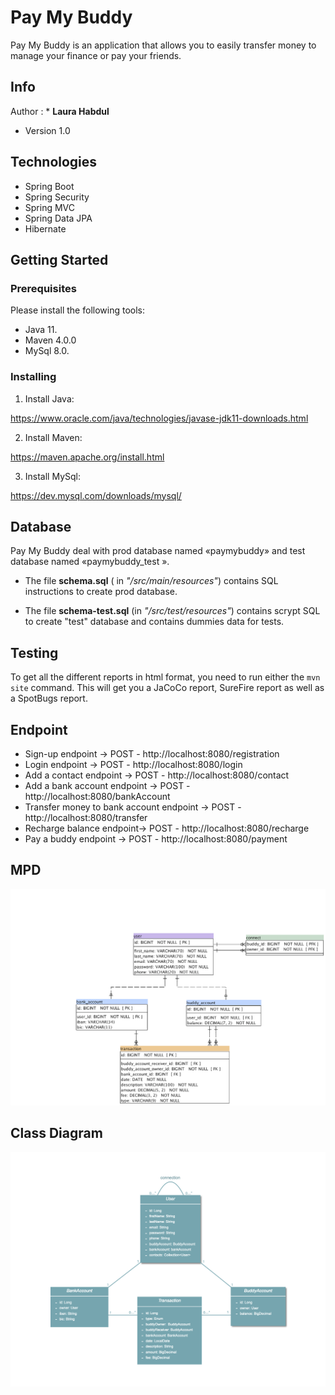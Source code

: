 # Pay My Buddy 

Pay My Buddy is an application that allows you to easily transfer money to manage your finance or pay your friends.

## Info

Author : * **Laura Habdul**
- Version 1.0

## Technologies

 - Spring Boot
 - Spring Security
 - Spring MVC
 - Spring Data JPA
 - Hibernate

## Getting Started
### Prerequisites

Please install the following tools:
- Java 11.
- Maven 4.0.0 
- MySql 8.0.

### Installing 

1. Install Java:

https://www.oracle.com/java/technologies/javase-jdk11-downloads.html

2. Install Maven:

https://maven.apache.org/install.html

3. Install MySql:

https://dev.mysql.com/downloads/mysql/

## Database

Pay My Buddy deal with prod database named «paymybuddy» and test database named «paymybuddy_test ».

- The file **schema.sql** ( in *"/src/main/resources"*) contains SQL instructions  to create prod database.

- The file **schema-test.sql** (in *"/src/test/resources"*) contains scrypt SQL to create "test" database and contains dummies data for tests.

## Testing

To get all the different reports in html format, you need to run either the `mvn site` command.
 This will get you a JaCoCo report, SureFire report as well as a SpotBugs report.

## Endpoint

- Sign-up endpoint -> POST - http://localhost:8080/registration
- Login endpoint -> POST - http://localhost:8080/login
- Add a contact endpoint -> POST - http://localhost:8080/contact
- Add a bank account endpoint -> POST - http://localhost:8080/bankAccount
- Transfer money to bank account endpoint -> POST - http://localhost:8080/transfer
- Recharge balance endpoint-> POST - http://localhost:8080/recharge
- Pay a buddy endpoint -> POST - http://localhost:8080/payment

## MPD

![](MPD.png)

## Class Diagram

![](ClassDiagram.png)

